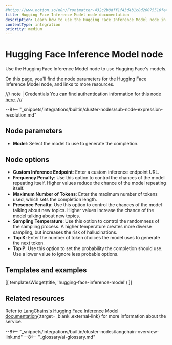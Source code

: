 ```yaml
---
#https://www.notion.so/n8n/Frontmatter-432c2b8dff1f43d4b1c8d20075510fe4
title: Hugging Face Inference Model node documentation
description: Learn how to use the Hugging Face Inference Model node in n8n. Follow technical documentation to integrate Hugging Face Inference Model node into your workflows.
contentType: integration
priority: medium
---
```


# Hugging Face Inference Model node

Use the Hugging Face Inference Model node to use Hugging Face's models.

On this page, you'll find the node parameters for the Hugging Face Inference Model node, and links to more resources.

/// note | Credentials
You can find authentication information for this node [here](/integrations/builtin/credentials/huggingface/).
///

--8<-- "_snippets/integrations/builtin/cluster-nodes/sub-node-expression-resolution.md"

## Node parameters

* **Model**: Select the model to use to generate the completion.

## Node options

* **Custom Inference Endpoint**: Enter a custom inference endpoint URL.
* **Frequency Penalty**: Use this option to control the chances of the model repeating itself. Higher values reduce the chance of the model repeating itself.
* **Maximum Number of Tokens**: Enter the maximum number of tokens used, which sets the completion length.
* **Presence Penalty**: Use this option to control the chances of the model talking about new topics. Higher values increase the chance of the model talking about new topics.
* **Sampling Temperature**: Use this option to control the randomness of the sampling process. A higher temperature creates more diverse sampling, but increases the risk of hallucinations.
* **Top K**: Enter the number of token choices the model uses to generate the next token.
* **Top P**: Use this option to set the probability the completion should use. Use a lower value to ignore less probable options.

## Templates and examples

<!-- see https://www.notion.so/n8n/Pull-in-templates-for-the-integrations-pages-37c716837b804d30a33b47475f6e3780 -->
[[ templatesWidget(title, 'hugging-face-inference-model') ]]

## Related resources

Refer to [LangChains's Hugging Face Inference Model documentation](https://js.langchain.com/docs/modules/model_io/models/llms/integrations/huggingface_inference){:target=_blank .external-link} for more information about the service.

--8<-- "_snippets/integrations/builtin/cluster-nodes/langchain-overview-link.md"
--8<-- "_glossary/ai-glossary.md"
